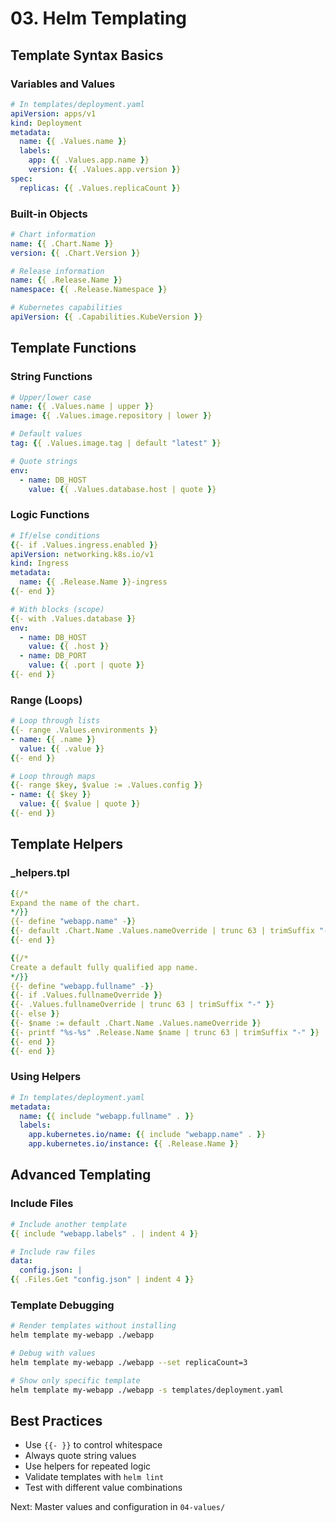 # 03. Helm Templating

## Template Syntax Basics

### Variables and Values
```yaml
# In templates/deployment.yaml
apiVersion: apps/v1
kind: Deployment
metadata:
  name: {{ .Values.name }}
  labels:
    app: {{ .Values.app.name }}
    version: {{ .Values.app.version }}
spec:
  replicas: {{ .Values.replicaCount }}
```

### Built-in Objects
```yaml
# Chart information
name: {{ .Chart.Name }}
version: {{ .Chart.Version }}

# Release information  
name: {{ .Release.Name }}
namespace: {{ .Release.Namespace }}

# Kubernetes capabilities
apiVersion: {{ .Capabilities.KubeVersion }}
```

## Template Functions

### String Functions
```yaml
# Upper/lower case
name: {{ .Values.name | upper }}
image: {{ .Values.image.repository | lower }}

# Default values
tag: {{ .Values.image.tag | default "latest" }}

# Quote strings
env:
  - name: DB_HOST
    value: {{ .Values.database.host | quote }}
```

### Logic Functions
```yaml
# If/else conditions
{{- if .Values.ingress.enabled }}
apiVersion: networking.k8s.io/v1
kind: Ingress
metadata:
  name: {{ .Release.Name }}-ingress
{{- end }}

# With blocks (scope)
{{- with .Values.database }}
env:
  - name: DB_HOST
    value: {{ .host }}
  - name: DB_PORT
    value: {{ .port | quote }}
{{- end }}
```

### Range (Loops)
```yaml
# Loop through lists
{{- range .Values.environments }}
- name: {{ .name }}
  value: {{ .value }}
{{- end }}

# Loop through maps
{{- range $key, $value := .Values.config }}
- name: {{ $key }}
  value: {{ $value | quote }}
{{- end }}
```

## Template Helpers

### _helpers.tpl
```yaml
{{/*
Expand the name of the chart.
*/}}
{{- define "webapp.name" -}}
{{- default .Chart.Name .Values.nameOverride | trunc 63 | trimSuffix "-" }}
{{- end }}

{{/*
Create a default fully qualified app name.
*/}}
{{- define "webapp.fullname" -}}
{{- if .Values.fullnameOverride }}
{{- .Values.fullnameOverride | trunc 63 | trimSuffix "-" }}
{{- else }}
{{- $name := default .Chart.Name .Values.nameOverride }}
{{- printf "%s-%s" .Release.Name $name | trunc 63 | trimSuffix "-" }}
{{- end }}
{{- end }}
```

### Using Helpers
```yaml
# In templates/deployment.yaml
metadata:
  name: {{ include "webapp.fullname" . }}
  labels:
    app.kubernetes.io/name: {{ include "webapp.name" . }}
    app.kubernetes.io/instance: {{ .Release.Name }}
```

## Advanced Templating

### Include Files
```yaml
# Include another template
{{ include "webapp.labels" . | indent 4 }}

# Include raw files
data:
  config.json: |
{{ .Files.Get "config.json" | indent 4 }}
```

### Template Debugging
```bash
# Render templates without installing
helm template my-webapp ./webapp

# Debug with values
helm template my-webapp ./webapp --set replicaCount=3

# Show only specific template
helm template my-webapp ./webapp -s templates/deployment.yaml
```

## Best Practices
- Use `{{- }}` to control whitespace
- Always quote string values
- Use helpers for repeated logic
- Validate templates with `helm lint`
- Test with different value combinations

Next: Master values and configuration in `04-values/`